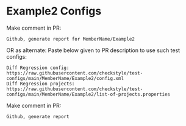 # Example2 Configs
Make comment in PR:
```
Github, generate report for MemberName/Example2
```
OR as alternate:
Paste below given to PR description to use such test configs:
```
Diff Regression config: https://raw.githubusercontent.com/checkstyle/test-configs/main/MemberName/Example2/config.xml
Diff Regression projects: https://raw.githubusercontent.com/checkstyle/test-configs/main/MemberName/Example2/list-of-projects.properties
```
Make comment in PR:
```
Github, generate report
```
